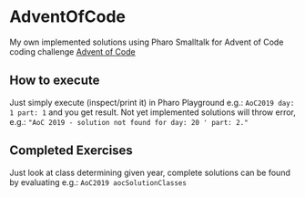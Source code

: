 # AdventOfCode
My own implemented solutions using Pharo Smalltalk for Advent of Code coding challenge [Advent of Code](https://adventofcode.com)

## How to execute
Just simply execute (inspect/print it) in Pharo Playground e.g.: `AoC2019 day: 1 part: 1` and you get result.
Not yet implemented solutions will throw error, e.g.: `"AoC 2019 - solution not found for day: 20 ' part: 2."`

## Completed Exercises
Just look at class determining given year, complete solutions can be found by evaluating e.g.: `AoC2019 aocSolutionClasses`
